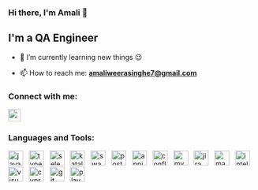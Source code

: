 ### Hi there, I'm Amali  👋

## I'm a QA Engineer

- 🔭 I’m currently learning new things :wink:

- 📫 How to reach me: **amaliweerasinghe7@gmail.com**

### Connect with me:
<p>
<a href="https://linkedin.com/in/aweerasinghe"><img src="https://img.shields.io/badge/linkedin-%230077B5.svg?&style=for-the-badge&logo=linkedin&logoColor=white" height=25></a>
</p>

### Languages and Tools:

<p align="left">
  <img src="https://cdn.svgporn.com/logos/javascript.svg" alt="javascript" width="30" height="30"/> &nbsp;
  <img src="https://cdn.svgporn.com/logos/typescript-icon.svg" alt="typescript" width="30" height="30"/> &nbsp;
  <img src="https://cdn.svgporn.com/logos/selenium.svg" alt="selenium" width="30" height="30"/> &nbsp;
  <img src="https://cdn.svgporn.com/logos/katalon-icon.svg" alt="katalon" width="30" height="30"/> &nbsp;
  <img src="https://cdn.svgporn.com/logos/swagger.svg" alt="swagger" width="30" height="30"/> &nbsp;
  <img src="https://cdn.svgporn.com/logos/postman-icon.svg" alt="postman" width="30" height="30"/> &nbsp;
  <img src="https://cdn.svgporn.com/logos/appium.svg" alt="appium" width="30" height="30"/> &nbsp;
  <img src="https://cdn.svgporn.com/logos/confluence.svg" alt="confluence" width="30" height="30"/> &nbsp;
  <img src="https://cdn.svgporn.com/logos/mysql-icon.svg" alt="mysql" width="30" height="30"/> &nbsp;
  <img src="https://cdn.svgporn.com/logos/jira.svg" alt="jira" width="30" height="30"/> &nbsp;
  <img src="https://cdn.svgporn.com/logos/maven.svg" alt="maven" width="30" height="30"/> &nbsp;
  <img src="https://cdn.svgporn.com/logos/intellij-idea.svg" alt="intellij-idea" width="30" height="30"/> &nbsp;
  <img src="https://cdn.svgporn.com/logos/visual-studio-code.svg" alt="visual-studio-code" width="30" height="30"/> &nbsp;
  <img src="https://cdn.svgporn.com/logos/cypress-icon.svg" alt="cypress" width="30" height="30"/> &nbsp;
  <img src="https://cdn.svgporn.com/logos/git-icon.svg" alt="git" width="30" height="30"/> &nbsp;  
   <img src="https://cdn.svgporn.com/logos/playwright.svg" alt="playwright" width="30" height="30"/> &nbsp;
</p>




